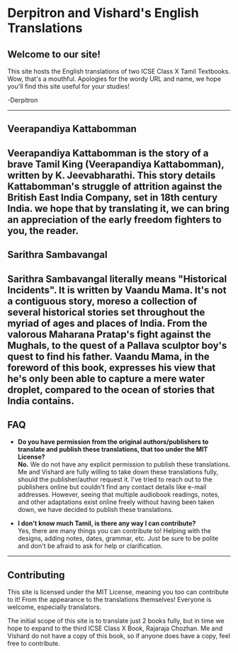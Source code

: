 # Derpitron and Vishard's English Translations

## Welcome to our site!

This site hosts the English translations of two ICSE Class X Tamil Textbooks. Wow, that's a mouthful. Apologies for the wordy URL and name, we hope you'll find this site useful for your studies!

\-Derpitron

---
## Veerapandiya Kattabomman
Veerapandiya Kattabomman is the story of a brave Tamil King (Veerapandiya Kattabomman), written by **K. Jeevabharathi**. This story details Kattabomman's struggle of attrition against the British East India Company, set in 18th century India. we hope that by translating it, we can bring an appreciation of the early freedom fighters to you, the reader.
---

## Sarithra Sambavangal
Sarithra Sambavangal literally means "Historical Incidents". It is written by Vaandu Mama. It's not a contiguous story, moreso a collection of several historical stories set throughout the myriad of ages and places of India. From the valorous Maharana Pratap's fight against the Mughals, to the quest of a Pallava sculptor boy's quest to find his father. Vaandu Mama, in the foreword of this book, expresses his view that he's only been able to capture a mere water droplet, compared to the ocean of stories that India contains.
---

## FAQ
- **Do you have permission from the original authors/publishers to translate and publish these translations, that too under the MIT License?**  
  **No.** We do not have any explicit permission to publish these translations. Me and Vishard are fully willing to take down these translations fully, should the publisher/author request it. I've tried to reach out to the publishers online but couldn't find any contact details like e-mail addresses. However, seeing that multiple audiobook readings, notes, and other adaptations exist online freely without having been taken down, we have decided to publish these translations.

- **I don't know much Tamil, is there any way I can contribute?**  
  Yes, there are many things you can contribute to! Helping with the designs, adding notes, dates, grammar, etc. Just be sure to be polite and don't be afraid to ask for help or clarification.

---

## Contributing
This site is licensed under the MIT License, meaning you too can contribute to it! From the appearance to the translations themselves! Everyone is welcome, especially translators. 

The initial scope of this site is to translate just 2 books fully, but in time we hope to expand to the third ICSE Class X Book, Rajaraja Chozhan. Me and Vishard do not have a copy of this book, so if anyone does have a copy, feel free to contribute. 
